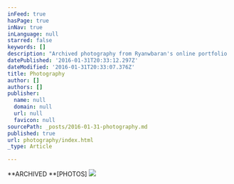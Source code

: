 ```yaml
---
inFeed: true
hasPage: true
inNav: true
inLanguage: null
starred: false
keywords: []
description: "Archived photography from Ryanwbaran's online portfolio | Photography art | GoToProDesign"
datePublished: '2016-01-31T20:33:12.297Z'
dateModified: '2016-01-31T20:33:07.376Z'
title: Photography
author: []
authors: []
publisher:
  name: null
  domain: null
  url: null
  favicon: null
sourcePath: _posts/2016-01-31-photography.md
published: true
url: photography/index.html
_type: Article

---
```

**ARCHIVED **\[PHOTOS\]
![](https://the-grid-user-content.s3-us-west-2.amazonaws.com/f28f349d-89fb-4add-bdb6-395c37b7a6ff.jpg)